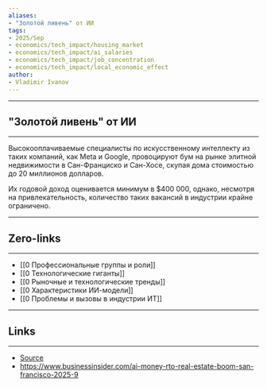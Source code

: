 ```yaml
---
aliases: 
- "Золотой ливень" от ИИ
tags:
- 2025/Sep
- economics/tech_impact/housing_market
- economics/tech_impact/ai_salaries
- economics/tech_impact/job_concentration
- economics/tech_impact/local_economic_effect
author:
- Vladimir Ivanov
---
```

-----
##  "Золотой ливень" от ИИ
-----
Высокооплачиваемые специалисты по искусственному интеллекту из таких компаний, как Meta и Google, провоцируют бум на рынке элитной недвижимости в Сан-Франциско и Сан-Хосе, скупая дома стоимостью до 20 миллионов долларов. 

Их годовой доход оценивается минимум в $400 000, однако, несмотря на привлекательность, количество таких вакансий в индустрии крайне ограничено.

---
## Zero-links
---
- [[0 Профессиональные группы и роли]]
- [[0 Технологические гиганты]]
- [[0 Рыночные и технологические тренды]]
- [[0 Характеристики ИИ-модели]]
- [[0 Проблемы и вызовы в индустрии ИТ]]

---
## Links
---
- [Source](https://t.me/turboproject/2085)
- https://www.businessinsider.com/ai-money-rto-real-estate-boom-san-francisco-2025-9
